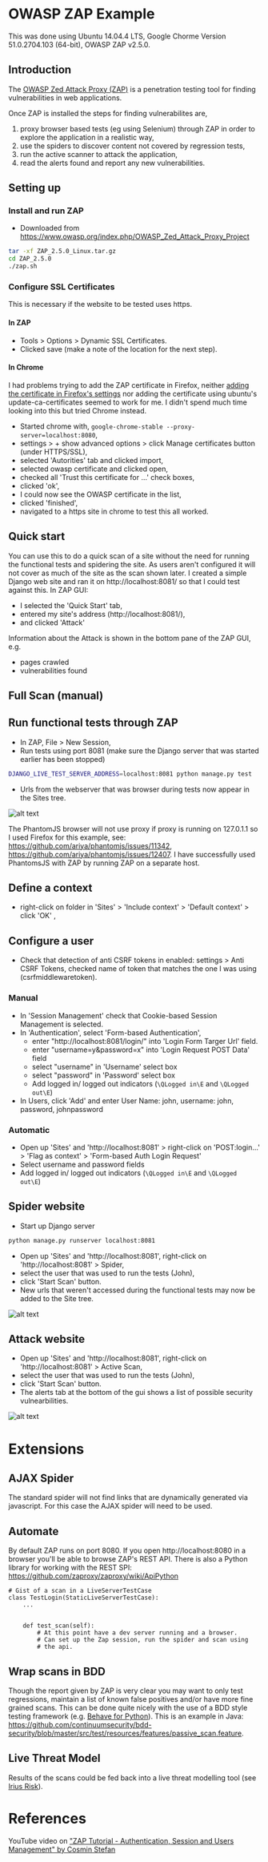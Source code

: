 # OWASP ZAP Example

This was done using Ubuntu 14.04.4 LTS, Google Chorme Version 51.0.2704.103 (64-bit), OWASP ZAP v2.5.0.

## Introduction
The [OWASP Zed Attack Proxy (ZAP)](https://www.owasp.org/index.php/OWASP_Zed_Attack_Proxy_Project) is a
penetration testing tool for finding vulnerabilities in web applications.

Once ZAP is installed the steps for finding vulnerabilites are,
1. proxy browser based tests (eg using Selenium) through ZAP in order to explore the application in a realistic way,
3. use the spiders to discover content not covered by regression tests,
4. run the active scanner to attack the application,
5. read the alerts found and report any new vulnerabilities.

## Setting up
### Install and run ZAP
* Downloaded from https://www.owasp.org/index.php/OWASP_Zed_Attack_Proxy_Project
```bash
tar -xf ZAP_2.5.0_Linux.tar.gz
cd ZAP_2.5.0
./zap.sh
```

### Configure SSL Certificates
This is necessary if the website to be tested uses https.

#### In ZAP
* Tools > Options > Dynamic SSL Certificates.
* Clicked save (make a note of the location for the next step).

#### In Chrome
I had problems trying to add the ZAP certificate in Firefox, neither [adding the certificate in
Firefox's settings](https://2buntu.com/articles/1517/adding-ssl-certificates-from-owasp-zap-a-visual-walkthrough/) 
nor adding the certificate using ubuntu's update-ca-certificates seemed to work for me.
I didn't spend much time looking into this but tried Chrome instead.
* Started chrome with, `google-chrome-stable --proxy-server=localhost:8080`,
* settings > + show advanced options > click Manage certificates button (under HTTPS/SSL),
* selected 'Autorities' tab and clicked import,
* selected owasp certificate and clicked open,
* checked all 'Trust this certificate for ...' check boxes,
* clicked 'ok',
* I could now see the OWASP certificate in the list,
* clicked 'finished',
* navigated to a https site in chrome to test this all worked.

## Quick start

You can use this to do a quick scan of a site without the need for running the
functional tests and spidering the site.  As users aren't configured it will not
cover as much of the site as the scan shown later.
I created a simple Django web site and ran it on http://localhost:8081/ so that I could test against this.
In ZAP GUI:
* I selected the 'Quick Start' tab,
* entered my site's address (http://localhost:8081/),
* and clicked 'Attack'

Information about the Attack is shown in the bottom pane of the ZAP GUI, e.g.
* pages crawled
* vulnerabilities found

## Full Scan (manual)
## Run functional tests through ZAP
* In ZAP, File > New Session,
* Run tests using port 8081 (make sure the Django server that was started earlier has been stopped)
```bash
DJANGO_LIVE_TEST_SERVER_ADDRESS=localhost:8081 python manage.py test
```
* Urls from the webserver that was browser during tests now appear in the Sites tree. 

![alt text](http://tdpreece.github.io/assets/img/owasp_zap_example/zap-scan-after-fts.png "After running functional tests through ZAP.")

The PhantomJS browser will not use proxy if proxy is running on 127.0.1.1 so I used Firefox for this
example, see: https://github.com/ariya/phantomjs/issues/11342, https://github.com/ariya/phantomjs/issues/12407.
I have successfully used PhantomsJS with ZAP by running ZAP on a separate host.

## Define a context
* right-click on folder in 'Sites' > 'Include context' > 'Default context' > click 'OK' ,

## Configure a user
* Check that detection of anti CSRF tokens in enabled: settings > Anti CSRF Tokens, checked name of token that matches the one I was using (csrfmiddlewaretoken).

### Manual
* In 'Session Management' check that Cookie-based Session Management is selected.
* In 'Authentication', select 'Form-based Authentication',
    * enter "http://localhost:8081/login/" into 'Login Form Targer Url' field.
    * enter "username=y&password=x" into 'Login Request POST Data' field
    * select "username" in 'Username' select box
    * select "password" in 'Password' select box
    * Add logged in/ logged out indicators (`\QLogged in\E` and `\QLogged out\E`)
* In Users, click 'Add' and enter User Name: john, username: john, password, johnpassword

### Automatic
* Open up 'Sites' and 'http://localhost:8081' > right-click on 'POST:login...' > 'Flag as context' > 'Form-based Auth Login Request'
* Select username and password fields
* Add logged in/ logged out indicators (`\QLogged in\E` and `\QLogged out\E`)
   
## Spider website
* Start up Django server
```bash
python manage.py runserver localhost:8081
```
* Open up 'Sites' and 'http://localhost:8081', right-click on 'http://localhost:8081' > Spider,
* select the user that was used to run the tests (John),
* click 'Start Scan' button.
* New urls that weren't accessed during the functional tests may now be added to the Site tree.

![alt text](http://tdpreece.github.io/assets/img/owasp_zap_example/zap-scan-after-spider.png "After running Spider")

## Attack website
* Open up 'Sites' and 'http://localhost:8081', right-click on 'http://localhost:8081' > Active Scan,
* select the user that was used to run the tests (John),
* click 'Start Scan' button.
* The alerts tab at the bottom of the gui shows a list of possible security vulnearbilities.

![alt text](http://tdpreece.github.io/assets/img/owasp_zap_example/zap-scan-xss-vulnerability.png "XSS vulnerability found by scan")

# Extensions
## AJAX Spider
The standard spider will not find links that are dynamically generated via javascript.  For this case
the AJAX spider will need to be used.

## Automate
By default ZAP runs on port 8080.  If you open http://localhost:8080 in a browser you'll be able
to browse ZAP's REST API.  There is also a Python library for working with the REST SPI: 
https://github.com/zaproxy/zaproxy/wiki/ApiPython

```pyhthon
# Gist of a scan in a LiveServerTestCase
class TestLogin(StaticLiveServerTestCase):
    ...
    
    
    def test_scan(self):
        # At this point have a dev server running and a browser.
        # Can set up the Zap session, run the spider and scan using
        # the api.
```

## Wrap scans in BDD
Though the report given by ZAP is very clear you may want to only test regressions, 
maintain a list of known false positives and/or have more fine grained scans.
This can be done quite nicely with the use of a BDD style testing framework 
(e.g. [Behave for Python](http://pythonhosted.org/behave/)).
This is an example in Java: https://github.com/continuumsecurity/bdd-security/blob/master/src/test/resources/features/passive_scan.feature.

## Live Threat Model
Results of the scans could be fed back into a live threat modelling tool (see [Irius Risk](https://www.continuumsecurity.net/)).

# References
YouTube video on ["ZAP Tutorial - Authentication, Session and Users Management" by Cosmin Stefan](https://www.youtube.com/watch?v=cR4gw-cPZOA)

